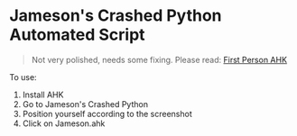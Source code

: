 # Jameson's Crashed Python Automated Script

>Not very polished, needs some fixing. Please read: [First Person AHK](franklinliang.github.io/posts/first-person-ahk)

To use:
1. Install AHK
2. Go to Jameson's Crashed Python
3. Position yourself according to the screenshot
4. Click on Jameson.ahk
